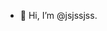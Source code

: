 - 👋 Hi, I’m @jsjssjss.

<!---
jsjssjss/jsjssjss is a ✨ special ✨ repository because its `README.md` (this file) appears on your GitHub profile.
You can click the Preview link to take a look at your changes.
--->
